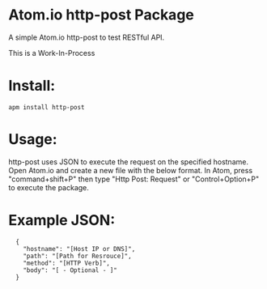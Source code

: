 # Atom.io http-post Package

A simple Atom.io http-post to test RESTful API.

This is a Work-In-Process

# Install:
```
apm install http-post
```

# Usage:
http-post uses JSON to execute the request on the specified hostname.  Open Atom.io and create a new file with the below format.  In Atom, press "command+shift+P" then type "Http Post: Request" or "Control+Option+P" to execute the package.

# Example JSON:
```
  {
    "hostname": "[Host IP or DNS]",
    "path": "[Path for Resrouce]",
    "method": "[HTTP Verb]",
    "body": "[ - Optional - ]"
  }
```
